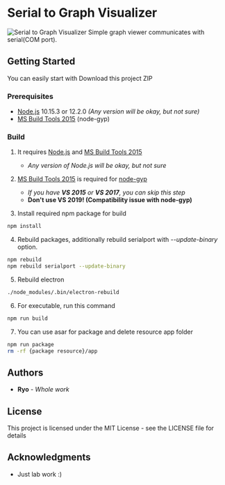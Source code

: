 # Serial to Graph Visualizer
![Serial to Graph Visualizer](https://user-images.githubusercontent.com/9062624/57948142-d2400680-791b-11e9-8df4-8e82e2c6bfda.png)
Simple graph viewer communicates with serial(COM port).

## Getting Started

You can easily start with Download this project ZIP

### Prerequisites

* [Node.js](https://nodejs.org/) 10.15.3 or 12.2.0 *(Any version will be okay, but not sure)*
* [MS Build Tools 2015](https://www.microsoft.com/en-US/download/details.aspx?id=48159) (node-gyp)

### Build
1. It requires [Node.js](https://nodejs.org/) and [MS Build Tools 2015](https://www.microsoft.com/en-US/download/details.aspx?id=48159)
   * *Any version of Node.js will be okay, but not sure*
   
2. [MS Build Tools 2015](https://www.microsoft.com/en-US/download/details.aspx?id=48159) is required for [node-gyp](https://github.com/nodejs/node-gyp)
   * *If you have **VS 2015** or **VS 2017**, you can skip this step*
   * **Don't use VS 2019! (Compatibility issue with node-gyp)**

3. Install required npm package for build
```bash
npm install
```

4. Rebuild packages, additionally rebuild serialport with *--update-binary* option.
```bash
npm rebuild
npm rebuild serialport --update-binary
```

5. Rebuild electron
```bash
./node_modules/.bin/electron-rebuild
```

6. For executable, run this command
```bash
npm run build
```

7. You can use asar for package and delete resource app folder
```bash
npm run package
rm -rf {package resource}/app
```

## Authors

* **Ryo** - *Whole work*

## License

This project is licensed under the MIT License - see the LICENSE file for details

## Acknowledgments

* Just lab work :)
